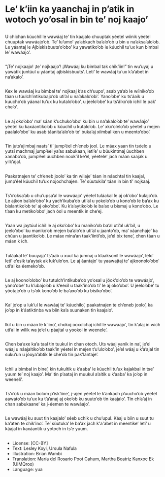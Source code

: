 # Le’ k’iin ka yaanchaj in p’atik in wotoch yo’osal in bin te’ noj kaajo’

##
U chichan kúuchil le wawáaj te’ tin kaajalo chuuptak yéetel wíinik yéetel chuuptak wawáajo’ob. Te’ lu’umo’ ya’abkach ba’alo’ob u bin u na’aksa’alo’ob. Le yáantaj le Ajbiskisbuuts’o’obo’ ku yawatiko’ob le kúuchil tu’ux kun bimbal le’ wawáajo’.

##
“¡Te’ nojkaajo! ¡te’ nojkaajo’! ¡Wawáaj ku bimbal tak chik’iin!” tin wu’uyaj u yawatik juntúul u yáantaj ajbiskisbuuts’. Leti’ le wawáaj tu’ux k’a’abet in na’akalo’.

##
Kex le wawáaj ku bimbal te’ nojkaaj k’as ch’uupo’, asab ya’ab le wíiniko’ob táan u túulch’intikubajo’ob uti’al u na’akalo’obi’. Yano’obe’ ku ts’áaik u kuucho’ob yáanal tu’ux ku kutalo’obo’, u jeelo’obe’ ku ts’áiko’ob ichil le pak’ che’o’.

##
Le aj oko’obo’ ma’ sáan k’uchuko’obo’ ku bin u na’akalo’ob te’ wawáajo’ yéetel ku kaxáantiko’ob u kúuchil u kutalo’ob. Le’ xko’olelo’ob yéetel u mejen paalalo’obo’ ku asab táanita’alo’ob te’ buka’aj xíimbal ken u meento’obo’.

##
Tin juts’ajimbaj naats’ ti’ jump’éel ch’eneb jool. Le máax yaan tin tséelo u yutsi machmaj jump’éel ya’ax sabukaan, leti’e’ u búukintmaj úuchben xanabo’ob, jump’éel úuchben nook’il ke’el, yéetele’ jach máan saajak u yilk’ajal.

##
Paakatnajen te’ ch’eneb joolo’ ka tin wilaje’ táan in náachtal tin kaajal, jump’éel kúuchil tu’ux nojochchajen. Te’ súutukila’ táan in bin ti’ nojkaaj.

##
Ts’o’oksa’ab u chu’upsa’al le wawáajo’ yéetel tuláakal le aj ok’obo’ kulajo’ob. Le ajkon ba’alo’obo’ ku yach’ikuba’ob uti’al u yokolo’ob u kono’ob le ba’ax ku bislantiko’ob te’ aj oko’obo’. Ku k’a’aytiko’ob le ba’ax u bismaj u kono’obo. Le t’aan ku metiko’obo’ jach óol u meentik in che’ej.

##
Yaan wa jaytúul ichil le aj oko’obo’ ku maniko’ob ba’al uti’al uk’bil, u jeelo’obo’ ku maniko’ob mejen ba’alo’ob uti’al u jaanto’ob, ma’ xáanchaje’ ka chúun u jaantiko’ob. Le máax mina’an taak’iinti’ob, je’el bix tene’, chen táan u máan k ich.

##
Tuláakal le’ buuyaja’ ts’áab u xuul ka jumnaj u klaaksonil le wawáajo’, lelo’ leti’ e’esik ta’aytak ak luk’ulo’on. Le aj áantajo’ tu yaawajtaj te’ ajkoonolo’obo’ uti’al ka éemeko’ob.

##
Le aj koono’olobo’ ku tutulch’intikuba’ob yo’osal u jóok’olo’ob te wawáajo’, yano’obe’ tu k’ubajo’ob u k’eexil u taak’ino’ob ti’ le aj oko’obo’. U jeelo’obe’ tu yóotajo’ob u ts’ok kono’ob le ba’axo’ob ku bisiko’obo’.

##
Ka’ jo’op u luk’ul le wawáaj te’ kúuchilo’, paakatnajen te ch’eneb joolo’, ka jo’op in k’áatiktinba wa bíin ka’a suunaken tin kaajalo’.

##
Ikil u bin u máan le k’iino’, chokoj ooxolchaj ichil le wawáajo’, tin k’alaj in wich uti’al in wilik wa je’el u páajtal u yookol in weenele’.

##
Chen ba’axe ka’a taal tin tuukul in chan otoch. Uts wáaj yanik in na’, je’el wáaj u náajaltiko’ob taak’in yéetel in mejen t’u’ulo’obo’, je’el wáaj u k’a’ajal tin suku’un u jóoya’abtik le che’ob tin pak’lantaje’.

##
Ichil u bimbal in bine’, kin tukultik u k’aaba’ le kúuchil tu’ux kajakbal in tse’ yuum te’ noj kaajo’. Ma’ tin p’aataj in muukul a’altik u k’aaba’ ka jo’op in weeneli’.

##
Ts’o’ok u máan bolom p’isk’iine’, j-ajen yéetel le k’ankach p’uucho’ob yéetel aawato’ob tu’ux ku t’a’anaj aj oko’ob ku suuto’ob tin kaajalo’. Tin ch’a’aj in chan sabukaane’ ka j-éemen te wawáajo’.

##
Le wawáaj ku suut tin kaajalo’ séeb uchik u chu’upul. Káaj u biin u suut tu ka’aten te chik’ino’. Te’ súutuka’ le ba’ax jach k'a'abet in meentike’ leti’ u káajal in kaxáantik u yotoch in ts’e yuum.

##
* License: [CC-BY]
* Text: Lesley Koyi, Ursula Nafula
* Illustration: Brian Wambi
* Translation: María del Rosario Poot Cahum, Martha Beatriz Kanxoc Ek (UIMQroo)
* Language: yua

